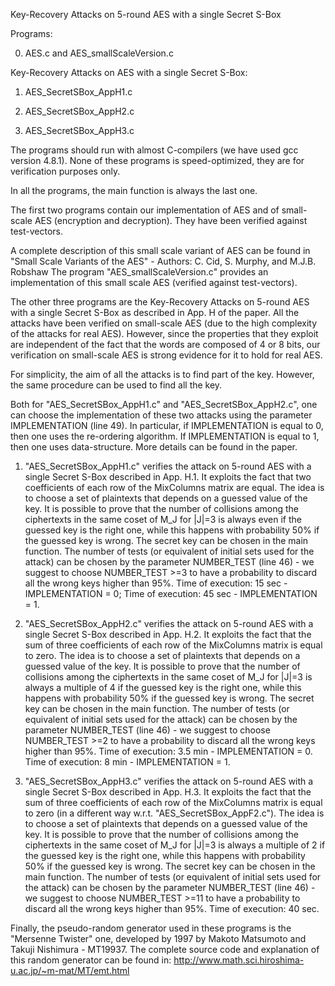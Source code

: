 Key-Recovery Attacks on 5-round AES with a single Secret S-Box

Programs:

0) AES.c and AES_smallScaleVersion.c

Key-Recovery Attacks on AES with a single Secret S-Box:

1) AES_SecretSBox_AppH1.c

2) AES_SecretSBox_AppH2.c

3) AES_SecretSBox_AppH3.c

The programs should run with almost C-compilers (we have used gcc version 4.8.1). None of these programs is speed-optimized, they are for verification purposes only.

In all the programs, the main function is always the last one.

The first two programs contain our implementation of AES and of small-scale AES (encryption and decryption). They have been verified against test-vectors.

A complete description of this small scale variant of AES can be found in "Small Scale Variants of the AES" - Authors: C. Cid, S. Murphy, and M.J.B. Robshaw The program "AES_smallScaleVersion.c" provides an implementation of this small scale AES (verified against test-vectors).

The other three programs are the Key-Recovery Attacks on 5-round AES with a single Secret S-Box as described in App. H of the paper.
All the attacks have been verified on small-scale AES (due to the high complexity of the attacks for real AES).
However, since the properties that they exploit are independent of the fact that the words are composed of 4 or 8 bits, our verification on small-scale AES is strong evidence for it to hold for real AES.

For simplicity, the aim of all the attacks is to find part of the key.
However, the same procedure can be used to find all the key.

Both for "AES_SecretSBox_AppH1.c" and "AES_SecretSBox_AppH2.c", one can choose the implementation of these two attacks using the parameter IMPLEMENTATION (line 49).
In particular, if IMPLEMENTATION is equal to 0, then one uses the re-ordering algorithm. If IMPLEMENTATION is equal to 1, then one uses data-structure.
More details can be found in the paper.

1) "AES_SecretSBox_AppH1.c" verifies the attack on 5-round AES with a single Secret S-Box described in App. H.1. It exploits the fact that two coefficients of each row of the MixColumns matrix are equal.
The idea is to choose a set of plaintexts that depends on a guessed value of the key. It is possible to prove that the number of collisions among the ciphertexts in the same coset of M_J for |J|=3 is always even if the guessed key is the right one, while this happens with probability 50% if the guessed key is wrong.
The secret key can be chosen in the main function. The number of tests (or equivalent of initial sets used for the attack) can be chosen by the parameter NUMBER_TEST (line 46) - we suggest to choose NUMBER_TEST >=3 to have a probability to discard all the wrong keys higher than 95%.
Time of execution: 15 sec - IMPLEMENTATION = 0;
Time of execution: 45 sec - IMPLEMENTATION = 1.

2) "AES_SecretSBox_AppH2.c" verifies the attack on 5-round AES with a single Secret S-Box described in App. H.2. It exploits the fact that the sum of three coefficients of each row of the MixColumns matrix is equal to zero.
The idea is to choose a set of plaintexts that depends on a guessed value of the key. It is possible to prove that the number of collisions among the ciphertexts in the same coset of M_J for |J|=3 is always a multiple of 4 if the guessed key is the right one, while this happens with probability 50% if the guessed key is wrong.
The secret key can be chosen in the main function. The number of tests (or equivalent of initial sets used for the attack) can be chosen by the parameter NUMBER_TEST (line 46) - we suggest to choose NUMBER_TEST >=2 to have a probability to discard all the wrong keys higher than 95%.
Time of execution: 3.5 min - IMPLEMENTATION = 0.
Time of execution: 8 min - IMPLEMENTATION = 1.

3) "AES_SecretSBox_AppH3.c" verifies the attack on 5-round AES with a single Secret S-Box described in App. H.3. It exploits the fact that the sum of three coefficients of each row of the MixColumns matrix is equal to zero (in a different way w.r.t. "AES_SecretSBox_AppF2.c").
The idea is to choose a set of plaintexts that depends on a guessed value of the key. It is possible to prove that the number of collisions among the ciphertexts in the same coset of M_J for |J|=3 is always a multiple of 2 if the guessed key is the right one, while this happens with probability 50% if the guessed key is wrong.
The secret key can be chosen in the main function. The number of tests (or equivalent of initial sets used for the attack) can be chosen by the parameter NUMBER_TEST (line 46) - we suggest to choose NUMBER_TEST >=11 to have a probability to discard all the wrong keys higher than 95%.
Time of execution: 40 sec.

Finally, the pseudo-random generator used in these programs is the "Mersenne Twister" one, developed by 1997 by Makoto Matsumoto and Takuji Nishimura - MT19937. The complete source code and explanation of this random generator can be found in: http://www.math.sci.hiroshima-u.ac.jp/~m-mat/MT/emt.html
